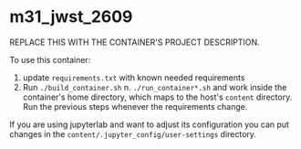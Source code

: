 # m31_jwst_2609

REPLACE THIS WITH THE CONTAINER'S PROJECT DESCRIPTION.


To use this container:

1. update `requirements.txt` with known needed requirements
2. Run `./build_container.sh`
n. `./run_container*.sh` and work inside the container's home directory, which maps to the host's `content` directory. Run the previous steps whenever the requirements change.

If you are using jupyterlab and want to adjust its configuration you can put changes in the `content/.jupyter_config/user-settings` directory.
